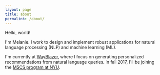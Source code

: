 ```yaml
---
layout: page
title: about
permalink: /about/
---
```


Hello, world!

I'm Melanie. I work to design and implement robust applications for natural language processing (NLP) and machine learning (ML).

I'm currently at [WayBlazer](https://www.wayblazer.ai/), where I focus on generating personalized recommendations from natural language queries. In fall 2017, I'll be joining the [MSCS program at NYU](https://www.cs.nyu.edu/home/master/prospective_mscs.html).
